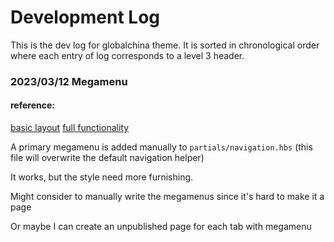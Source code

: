 # Development Log

This is the dev log for globalchina theme. It is sorted in chronological order where each entry of log corresponds to a level 3 header.

### 2023/03/12 Megamenu

#### reference:
[basic layout](https://www.w3schools.com/howto/howto_css_mega_menu.asp)
[full functionality](https://codepen.io/mohnaji94/pen/evbWGW)

A primary megamenu is added manually to `partials/navigation.hbs` (this file will overwrite the default navigation helper)

It works, but the style need more furnishing.

Might consider to manually write the megamenus since it's hard to make it a page

Or maybe I can create an unpublished page for each tab with megamenu